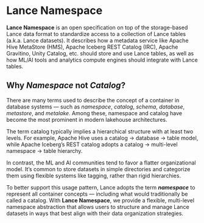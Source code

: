 # Lance Namespace

**Lance Namespace** is an open specification on top of the storage-based Lance data format
to standardize access to a collection of Lance tables (a.k.a. Lance datasets).
It describes how a metadata service like Apache Hive MetaStore (HMS), Apache Iceberg REST Catalog (IRC),
Apache Gravitino, Unity Catalog, etc. should store and use Lance tables, 
as well as how ML/AI tools and analytics compute engines should integrate with Lance tables.

## Why _Namespace_ not _Catalog_?

There are many terms used to describe the concept of a container in database systems
— such as _namespace_, _catalog_, _schema_, _database_, _metastore_, and _metalake_. 
Among these, namespace and catalog have become the most prominent in modern lakehouse architectures.

The term catalog typically implies a hierarchical structure with at least two levels. 
For example, Apache Hive uses a catalog → database → table model, 
while Apache Iceberg’s REST catalog adopts a catalog → multi-level namespace → table hierarchy.

In contrast, the ML and AI communities tend to favor a flatter organizational model. 
It’s common to store datasets in simple directories 
and categorize them using flexible systems like tagging, rather than rigid hierarchies.

To better support this usage pattern, Lance adopts the term **_namespace_** to represent all container concepts 
— including what would traditionally be called a catalog. 
With **Lance Namespace**, we provide a flexible, multi-level namespace abstraction 
that allows users to structure and manage Lance datasets in ways that best align with their data organization strategies.
